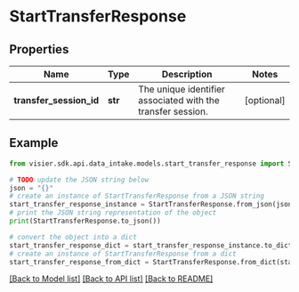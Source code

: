 # StartTransferResponse


## Properties

Name | Type | Description | Notes
------------ | ------------- | ------------- | -------------
**transfer_session_id** | **str** | The unique identifier associated with the transfer session. | [optional] 

## Example

```python
from visier.sdk.api.data_intake.models.start_transfer_response import StartTransferResponse

# TODO update the JSON string below
json = "{}"
# create an instance of StartTransferResponse from a JSON string
start_transfer_response_instance = StartTransferResponse.from_json(json)
# print the JSON string representation of the object
print(StartTransferResponse.to_json())

# convert the object into a dict
start_transfer_response_dict = start_transfer_response_instance.to_dict()
# create an instance of StartTransferResponse from a dict
start_transfer_response_from_dict = StartTransferResponse.from_dict(start_transfer_response_dict)
```
[[Back to Model list]](../README.md#documentation-for-models) [[Back to API list]](../README.md#documentation-for-api-endpoints) [[Back to README]](../README.md)


